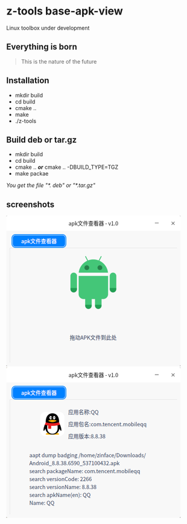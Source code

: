 # z-tools base-apk-view
Linux toolbox under development


## Everything is born

> This is the nature of the future

## Installation

* mkdir build
* cd build
* cmake .. 
* make
* ./z-tools

## Build deb or tar.gz

* mkdir build
* cd build
* cmake .. ***or*** cmake .. -DBUILD_TYPE=TGZ
* make packae

*You get the file "\*. deb" or "\*.tar.gz"*


## screenshots

![](./resources/screenshots/base-apk-view1.png)
![](./resources/screenshots/base-apk-view2.png)
